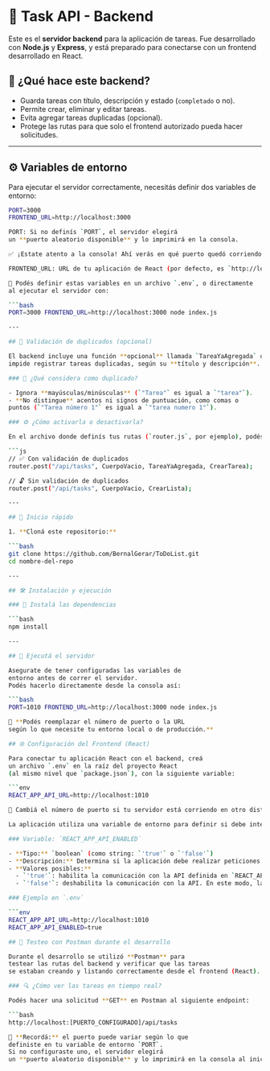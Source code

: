 # 🧠 Task API - Backend

Este es el **servidor backend** para la aplicación de tareas. 
Fue desarrollado con **Node.js** y **Express**, y está preparado para 
conectarse con un frontend desarrollado en React.

## 🚀 ¿Qué hace este backend?

- Guarda tareas con título, descripción y estado (`completado` o no).
- Permite crear, eliminar y editar tareas.
- Evita agregar tareas duplicadas (opcional).
- Protege las rutas para que solo el frontend autorizado pueda hacer solicitudes.

---

## ⚙️ Variables de entorno

Para ejecutar el servidor correctamente, necesitás definir dos variables de entorno:

```bash
PORT=3000
FRONTEND_URL=http://localhost:3000

PORT: Si no definís `PORT`, el servidor elegirá 
un **puerto aleatorio disponible** y lo imprimirá en la consola.

✅ ¡Estate atento a la consola! Ahí verás en qué puerto quedó corriendo tu API. 

FRONTEND_URL: URL de tu aplicación de React (por defecto, es `http://localhost:3000`).

📌 Podés definir estas variables en un archivo `.env`, o directamente 
al ejecutar el servidor con:

```bash
PORT=3000 FRONTEND_URL=http://localhost:3000 node index.js

---

## 🧩 Validación de duplicados (opcional)

El backend incluye una función **opcional** llamada `TareaYaAgregada` que 
impide registrar tareas duplicadas, según su **título y descripción**.

### 🔎 ¿Qué considera como duplicado?

- Ignora **mayúsculas/minúsculas** (`"Tarea"` es igual a `"tarea"`).
- **No distingue** acentos ni signos de puntuación, como comas o 
puntos (`"Tarea número 1"` es igual a `"tarea numero 1"`).

### ⚙️ ¿Cómo activarla o desactivarla?

En el archivo donde definís tus rutas (`router.js`, por ejemplo), podés incluir o quitar la función de esta manera:

```js
// ✅ Con validación de duplicados
router.post("/api/tasks", CuerpoVacio, TareaYaAgregada, CrearTarea);

// 🔓 Sin validación de duplicados
router.post("/api/tasks", CuerpoVacio, CrearLista);

---

## 🏁 Inicio rápido

1. **Cloná este repositorio:**

```bash
git clone https://github.com/BernalGerar/ToDoList.git
cd nombre-del-repo

---

## 🛠 Instalación y ejecución

### 🔧 Instalá las dependencias

```bash
npm install

---

## 🚀 Ejecutá el servidor

Asegurate de tener configuradas las variables de 
entorno antes de correr el servidor. 
Podés hacerlo directamente desde la consola así:

```bash
PORT=1010 FRONTEND_URL=http://localhost:3000 node index.js

🧠 **Podés reemplazar el número de puerto o la URL 
según lo que necesite tu entorno local o de producción.**

## 🌐 Configuración del Frontend (React)

Para conectar tu aplicación React con el backend, creá 
un archivo `.env` en la raíz del proyecto React 
(al mismo nivel que `package.json`), con la siguiente variable:

```env
REACT_APP_API_URL=http://localhost:1010

📌 Cambiá el número de puerto si tu servidor está corriendo en otro distinto.

La aplicación utiliza una variable de entorno para definir si debe interactuar con la API de backend o trabajar de forma local (offline).

### Variable: `REACT_APP_API_ENABLED`

- **Tipo:** `boolean` (como string: `'true'` o `'false'`)
- **Descripción:** Determina si la aplicación debe realizar peticiones a la API externa.
- **Valores posibles:**
  - `'true'`: habilita la comunicación con la API definida en `REACT_APP_API_URL`.
  - `'false'`: deshabilita la comunicación con la API. En este modo, las tareas se gestionan únicamente en el cliente (localmente, sin backend).

### Ejemplo en `.env`

```env
REACT_APP_API_URL=http://localhost:1010
REACT_APP_API_ENABLED=true

## 🧪 Testeo con Postman durante el desarrollo

Durante el desarrollo se utilizó **Postman** para 
testear las rutas del backend y verificar que las tareas 
se estaban creando y listando correctamente desde el frontend (React).

### 🔍 ¿Cómo ver las tareas en tiempo real?

Podés hacer una solicitud **GET** en Postman al siguiente endpoint:

```bash
http://localhost:[PUERTO_CONFIGURADO]/api/tasks

📌 **Recordá:** el puerto puede variar según lo que 
definiste en tu variable de entorno `PORT`.  
Si no configuraste uno, el servidor elegirá 
un **puerto aleatorio disponible** y lo imprimirá en la consola al iniciar.

